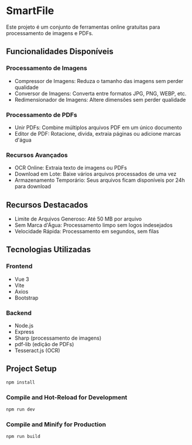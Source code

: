 # SmartFile

Este projeto é um conjunto de ferramentas online gratuitas para processamento de imagens e PDFs.

## Funcionalidades Disponíveis

### Processamento de Imagens
- Compressor de Imagens: Reduza o tamanho das imagens sem perder qualidade
- Conversor de Imagens: Converta entre formatos JPG, PNG, WEBP, etc.
- Redimensionador de Imagens: Altere dimensões sem perder qualidade

### Processamento de PDFs
- Unir PDFs: Combine múltiplos arquivos PDF em um único documento
- Editor de PDF: Rotacione, divida, extraia páginas ou adicione marcas d'água

### Recursos Avançados
- OCR Online: Extraia texto de imagens ou PDFs
- Download em Lote: Baixe vários arquivos processados de uma vez
- Armazenamento Temporário: Seus arquivos ficam disponíveis por 24h para download

## Recursos Destacados
- Limite de Arquivos Generoso: Até 50 MB por arquivo
- Sem Marca d'Água: Processamento limpo sem logos indesejados
- Velocidade Rápida: Processamento em segundos, sem filas

## Tecnologias Utilizadas

### Frontend
- Vue 3
- Vite
- Axios
- Bootstrap

### Backend
- Node.js
- Express
- Sharp (processamento de imagens)
- pdf-lib (edição de PDFs)
- Tesseract.js (OCR)

## Project Setup

```sh
npm install
```

### Compile and Hot-Reload for Development

```sh
npm run dev
```

### Compile and Minify for Production

```sh
npm run build
